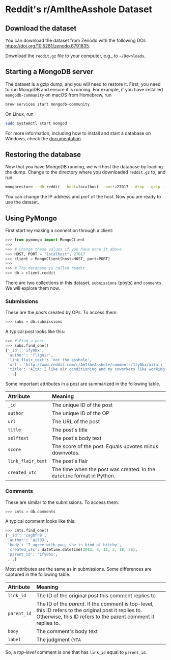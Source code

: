# Reddit's r/AmItheAsshole Dataset

## Download the dataset

You can download the dataset from Zenodo with the following DOI: https://doi.org/10.5281/zenodo.6791835.

Download the `reddit.gz` file to your computer, e.g., to `~/Downloads`.

## Starting a MongoDB server

The dataset is a gzip dump, and you will need to restore it. First, you need to run MongoDB and ensure it is running. For example, if you have installed `mongodb-community` on macOS from Homebrew, run

```bash
brew services start mongodb-community
```

On Linux, run

```bash
sudo systemctl start mongod
```

For more information, including how to install and start a database on Windows, check the [documentation](https://www.mongodb.com/docs/manual/installation/).

## Restoring the database

Now that you have MongoDB running, we will host the database by loading the dump. Change to the directory where you downloaded `reddit.gz` to, and run

```bash
mongorestore --db reddit --host=localhost --port=27017 --drop --gzip --archive=reddit.gz
```

You can change the IP address and port of the host. Now you are ready to use the dataset.

## Using PyMongo

First start my making a connection through a client:

```python
>>> from pymongo import MongoClient
>>>
>>> # Change these values if you have done it above
>>> HOST, PORT = "localhost", 27017
>>> client = MongoClient(host=HOST, port=PORT)
>>>
>>> # The database is called reddit
>>> db = client.reddit
```

There are two collections in this dataset, `submissions` (posts) and `comments`. We will explore them now.

### Submissions

These are the *posts* created by OPs. To access them:

```python
>>> subs = db.submissions
```

A typical post looks like this:

```python
>>> # Find a post
>>> subs.find_one()
{'_id': '1fy0bx',
 'author': 'flignir',
 'link_flair_text': 'not the asshole',
 'url': 'http://www.reddit.com/r/AmItheAsshole/comments/1fy0bx/aita_i_like_air_conditioning_and_my_coworkers/',
 'title': 'AItA: I like air conditioning and my coworkers like working half-naked.',
 ...}
```

Some important attributes in a post are summarized in the following table.

|Attribute|Meaning|
|:----|:----|
|`_id`|The unique ID of the post|
|`author`|The unique ID of the OP|
|`url`|The URL of the post|
|`title`|The post's title|
|`selftext`|The post's body text|
|`score`|The score of the post. Equals upvotes minus downvotes.|
|`link_flair_text`|The post's flair|
|`created_utc`|The time when the post was created. In the `datetime` format in Python.|

### Comments

These are similar to the submissions. To access them:

```python
>>> cmts = db.comments
```

A typical comment looks like this:

```python
>>> cmts.find_one()
{'_id': 'cagbfr9',
 'author': 'ail33',
 'body': 'I agree with you, she is kind of bitchy',
 'created_utc': datetime.datetime(2013, 6, 11, 2, 18, 26),
 'parent_id': '1fy0bx',
 ...}
```

Most attributes are the same as in submissions. Some differences are captured in the following table.

|Attribute|Meaning|
|:----|:----|
|`link_id`| The ID of the original post this comment replies to|
|`parent_id`| The ID of the *parent*.  If the comment is top-level\, this ID refers to the original post it replies to. Otherwise\, this ID refers to the parent comment it replies to.|
|`body`| The comment's body text|
|`label`| The judgment (`YTA`| `NTA`| `ESH`| `NAH`| `INFO`) in the comment. If there is none| `label` is an empty string.|

So, a *top-level* comment is one that has `link_id` equal to `parent_id`.